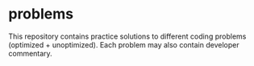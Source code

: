 # problems
This repository contains practice solutions to different coding problems (optimized + unoptimized). Each problem may also contain developer commentary.
